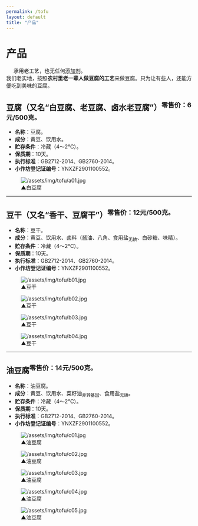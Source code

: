 ```yaml
---
permalink: /tofu
layout: default
title: "产品"
---
```


# 产品

<div class="balloon">
  <div class="bolloon-header">
    <img class="balloon-icon" src="https://gcore.jsdelivr.net/gh/budaipro/assets/img/ico/bulb_16.png" width="16" height="16">
    <span class="balloon-title">承用老工艺，也无任何<abbr title="常用豆制品添加剂：消泡剂、增白剂、固水剂、增筋剂、膨松剂、起泡剂等，以及防腐剂。">添加剂</abbr>。</span>
  </div>
  <div>我们老实地，按照<b>农村里老一辈人做豆腐的工艺</b>来做豆腐。只为让有些人，还能方便吃到美味的豆腐。</div>
</div>

<h2>豆腐（又名“白豆腐、老豆腐、卤水老豆腐”）<sup class="text-alert">零售价：6元/500克。</sup></h2>
<ul>
  <li><b>名称</b>：豆腐。</li>
  <li><b>成分</b>：黄豆、饮用水。</li>
  <li><b>贮存条件</b>：冷藏（4～2℃）。</li>
  <li><b>保质期</b>：10天。</li>
  <li><b>执行标准</b>：GB2712-2014、GB2760-2014。</li>
  <li><b>小作坊登记证编号</b>：YNXZF2901100552。</li>
</ul>
<div class="flex-figure">
  <figure class="figure">
    <img src="https://gcore.jsdelivr.net/gh/budaipro/assets/img/tofu/a01.jpg" alt="/assets/img/tofu/a01.jpg">
    <figcaption>▲白豆腐</figcaption>
  </figure>
</div>

<hr>

<h2>豆干（又名“香干、豆腐干”）<sup class="text-alert">零售价：12元/500克。</sup></h2>
<ul>
  <li><b>名称</b>：豆干。</li>
  <li><b>成分</b>：黄豆、饮用水、卤料（酱油、八角、食用盐<sub>无碘</sub>、白砂糖、味精）。</li>
  <li><b>贮存条件</b>：冷藏（4～2℃）。</li>
  <li><b>保质期</b>：10天。</li>
  <li><b>执行标准</b>：GB2712-2014、GB2760-2014。</li>
  <li><b>小作坊登记证编号</b>：YNXZF2901100552。</li>
</ul>
<div class="flex-figure">
  <figure class="figure">
    <img src="https://gcore.jsdelivr.net/gh/budaipro/assets/img/tofu/b01.jpg" alt="/assets/img/tofu/b01.jpg">
    <figcaption>▲豆干</figcaption>
  </figure>
  <figure class="figure">
    <img src="https://gcore.jsdelivr.net/gh/budaipro/assets/img/tofu/b02.jpg" alt="/assets/img/tofu/b02.jpg">
    <figcaption>▲豆干</figcaption>
  </figure>
  <figure class="figure">
    <img src="https://gcore.jsdelivr.net/gh/budaipro/assets/img/tofu/b03.jpg" alt="/assets/img/tofu/b03.jpg">
    <figcaption>▲豆干</figcaption>
  </figure>
  <figure class="figure">
    <img src="https://gcore.jsdelivr.net/gh/budaipro/assets/img/tofu/b04.jpg" alt="/assets/img/tofu/b04.jpg">
    <figcaption>▲豆干</figcaption>
  </figure>
</div>

<hr>

<h2>油豆腐<sup class="text-alert">零售价：14元/500克。</sup></h2>
<ul>
  <li><b>名称</b>：油豆腐。</li>
  <li><b>成分</b>：黄豆、饮用水、菜籽油<sub>非转基因</sub>、食用盐<sub>无碘</sub>。</li>
  <li><b>贮存条件</b>：冷藏（4～2℃）。</li>
  <li><b>保质期</b>：10天。</li>
  <li><b>执行标准</b>：GB2712-2014、GB2760-2014。</li>
  <li><b>小作坊登记证编号</b>：YNXZF2901100552。</li>
</ul>
<div class="flex-figure">
  <figure class="figure">
    <img src="https://gcore.jsdelivr.net/gh/budaipro/assets/img/tofu/c01.jpg" alt="/assets/img/tofu/c01.jpg">
    <figcaption>▲油豆腐</figcaption>
  </figure>
  <figure class="figure">
    <img src="https://gcore.jsdelivr.net/gh/budaipro/assets/img/tofu/c02.jpg" alt="/assets/img/tofu/c02.jpg">
    <figcaption>▲油豆腐</figcaption>
  </figure>
  <figure class="figure">
    <img src="https://gcore.jsdelivr.net/gh/budaipro/assets/img/tofu/c03.jpg" alt="/assets/img/tofu/c03.jpg">
    <figcaption>▲油豆腐</figcaption>
  </figure>
  <figure class="figure">
    <img src="https://gcore.jsdelivr.net/gh/budaipro/assets/img/tofu/c04.jpg" alt="/assets/img/tofu/c04.jpg">
    <figcaption>▲油豆腐</figcaption>
  </figure>
  <figure class="figure">
    <img src="https://gcore.jsdelivr.net/gh/budaipro/assets/img/tofu/c05.jpg" alt="/assets/img/tofu/c05.jpg">
    <figcaption>▲油豆腐</figcaption>
  </figure>
</div>
